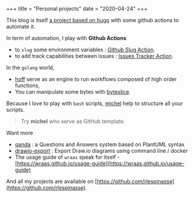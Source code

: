 +++
title = "Personal projects"
date = "2020-04-24"
+++

This blog is itself [a project based on hugo](https://github.com/rlespinasse/rlespinasse.github.io) with some github actions to automate it.

In term of automation, I play with **Github Actions**

- to `slug` some environment variables : [Github Slug Action](https://github.com/marketplace/actions/github-slug).
- to add track capabilities between issues : [Issues Tracker Action](https://github.com/marketplace/actions/issues-tracker).

In the `golang` world,

- [hoff](https://github.com/rlespinasse/hoff) serve as an engine to run workflows composed of high order functions,
- You can manipulate some bytes with [byteslice](https://github.com/rlespinasse/byteslice).

Because I love to play with `bash` scripts, [michel](https://github.com/rlespinasse/michel) help to structure all your scripts.
> Try **michel** who serve as GitHub template.

Want more

- [qanda](https://github.com/rlespinasse/qanda) : a Questions and Answers system based on PlantUML syntax
- [drawio-export](https://github.com/rlespinasse/drawio-export) : Export Draw.io diagrams using command line / docker
- The usage guide of `wraas` speak for itself - [https://wraas.github.io/usage-guide](https://wraas.github.io/usage-guide)

And all my projects are available on [https://github.com/rlespinasse](https://github.com/rlespinasse).
